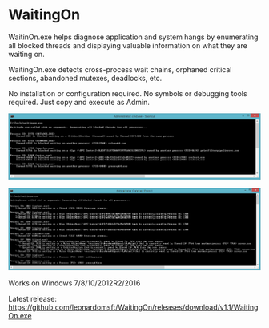 # WaitingOn

WaitinOn.exe helps diagnose application and system hangs by enumerating all blocked threads and displaying valuable information on what they are waiting on.

WaitingOn.exe detects cross-process wait chains, orphaned critical sections, abandoned mutexes, deadlocks, etc.

No installation or configuration required. No symbols or debugging tools required. Just copy and execute as Admin.

![Alt text](screenshots/local.png?raw=true "Image1")

![Alt text](screenshots/local2.png?raw=true "Image2")

Works on Windows 7/8/10/2012R2/2016

Latest release:
https://github.com/leonardomsft/WaitingOn/releases/download/v1.1/WaitingOn.exe
